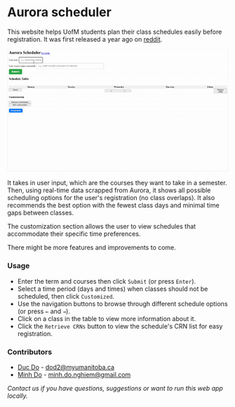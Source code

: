 # Aurora scheduler

This website helps UofM students plan their class schedules easily before registration. It was first released a year ago on [reddit](https://www.reddit.com/r/umanitoba/comments/1dn3ls9/this_website_helps_you_plan_your_class_schedules/).

![Demo](assets/aurorascheduler_guide.gif)

It takes in user input, which are the courses they want to take in a semester. Then, using real-time data scrapped from Aurora, it shows all possible scheduling options for the user's registration (no class overlaps). It also recommends the best option with the fewest class days and minimal time gaps between classes. 

The customization section allows the user to view schedules that accommodate their specific time preferences.

<!-- This website is still under development with more features and improvements to come. -->
There might be more features and improvements to come.

### Usage

* Enter the term and courses then click `Submit` (or press `Enter`).
* Select a time period (days and times) when classes should not be scheduled, then click `Customized`.
* Use the navigation buttons to browse through different schedule options (or press `←` and `→`).
* Click on a class in the table to view more information about it.
* Click the `Retrieve CRNs` button to view the schedule's CRN list for easy registration.

### Contributors

* [Duc Do](https://github.com/ducdonghiem) - dod2@myumanitoba.ca
* [Minh Do](https://github.com/DNgMinh) - minh.do.nghiem@gmail.com

*Contact us if you have questions, suggestions or want to run this web app locally.*

<!-- ### Repo

[Public repository](https://github.com/ducdonghiem/AuroraProject_Showcase) for this website. -->

<!-- ### For robobison project showcase -->

<!-- Video presentation and project description can be found [here](https://drive.google.com/drive/folders/1sF3IGaa-7E9NDiv76rmogJyMl-Xq3OSS). -->
